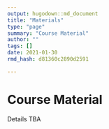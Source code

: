 ```yaml
---
output: hugodown::md_document
title: "Materials"
type: "page"
summary: "Course Material"
author: ""
tags: []
date: 2021-01-30
rmd_hash: d81360c2890d2591

---
```


Course Material
===============

Details TBA

